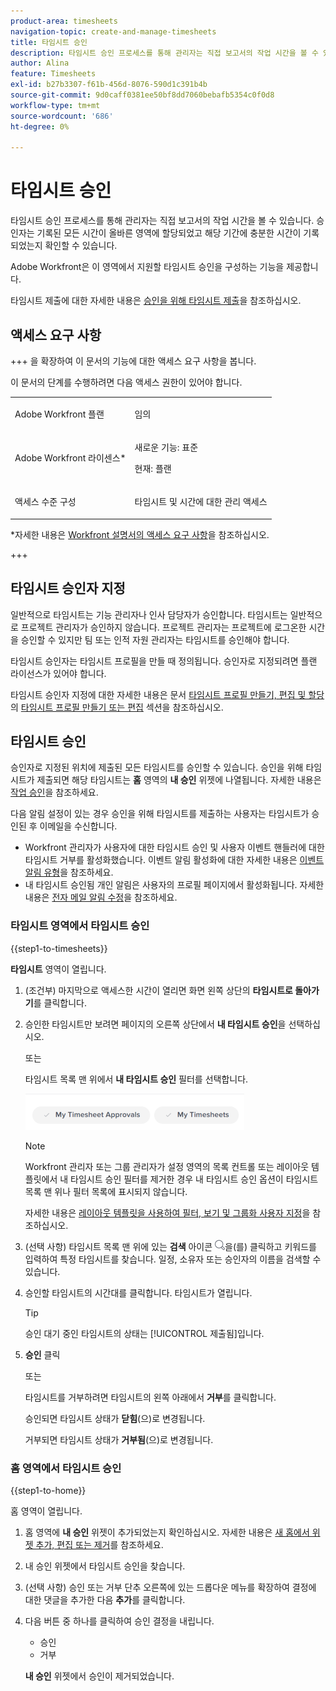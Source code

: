 ```yaml
---
product-area: timesheets
navigation-topic: create-and-manage-timesheets
title: 타임시트 승인
description: 타임시트 승인 프로세스를 통해 관리자는 직접 보고서의 작업 시간을 볼 수 있습니다. 승인자는 기록된 모든 시간이 올바른 영역에 할당되었고 해당 기간에 충분한 시간이 기록되었는지 확인할 수 있습니다.
author: Alina
feature: Timesheets
exl-id: b27b3307-f61b-456d-8076-590d1c391b4b
source-git-commit: 9d0caff0381ee50bf8dd7060bebafb5354c0f0d8
workflow-type: tm+mt
source-wordcount: '686'
ht-degree: 0%

---
```


# 타임시트 승인

<!--Audited: 8/2024-->

타임시트 승인 프로세스를 통해 관리자는 직접 보고서의 작업 시간을 볼 수 있습니다. 승인자는 기록된 모든 시간이 올바른 영역에 할당되었고 해당 기간에 충분한 시간이 기록되었는지 확인할 수 있습니다.

Adobe Workfront은 이 영역에서 지원할 타임시트 승인을 구성하는 기능을 제공합니다.

타임시트 제출에 대한 자세한 내용은 [승인을 위해 타임시트 제출](../../timesheets/create-and-manage-timesheets/submit-timesheet-for-approval.md)을 참조하십시오.

## 액세스 요구 사항

+++ 을 확장하여 이 문서의 기능에 대한 액세스 요구 사항을 봅니다.

이 문서의 단계를 수행하려면 다음 액세스 권한이 있어야 합니다.

<table style="table-layout:auto"> 
 <col> 
 </col> 
 <col> 
 </col> 
 <tbody> 
  <tr> 
   <td role="rowheader"><p>Adobe Workfront 플랜</p></td> 
   <td> <p>임의</p> </td> 
  </tr> 
  <tr> 
   <td role="rowheader"><p>Adobe Workfront 라이센스*</p></td> 
   <td> <p>새로운 기능: 표준</p>
   <p>현재: 플랜 </p> 
   <tr> 
   <td role="rowheader">액세스 수준 구성</td> 
   <td> <p>타임시트 및 시간에 대한 관리 액세스 </p> </td> 
  </tr>

</td> 
  </tr> 
 </tbody> 
</table>

*자세한 내용은 [Workfront 설명서의 액세스 요구 사항](/help/quicksilver/administration-and-setup/add-users/access-levels-and-object-permissions/access-level-requirements-in-documentation.md)을 참조하십시오.

+++

## 타임시트 승인자 지정

일반적으로 타임시트는 기능 관리자나 인사 담당자가 승인합니다. 타임시트는 일반적으로 프로젝트 관리자가 승인하지 않습니다. 프로젝트 관리자는 프로젝트에 로그온한 시간을 승인할 수 있지만 팀 또는 인적 자원 관리자는 타임시트를 승인해야 합니다.

타임시트 승인자는 타임시트 프로필을 만들 때 정의됩니다. 승인자로 지정되려면 플랜 라이선스가 있어야 합니다.

타임시트 승인자 지정에 대한 자세한 내용은 문서 [타임시트 프로필 만들기, 편집 및 할당](../../timesheets/create-and-manage-timesheets/create-timesheet-profiles.md)의 [타임시트 프로필 만들기 또는 편집](../../timesheets/create-and-manage-timesheets/create-timesheet-profiles.md#create) 섹션을 참조하십시오.

## 타임시트 승인

승인자로 지정된 위치에 제출된 모든 타임시트를 승인할 수 있습니다. 승인을 위해 타임시트가 제출되면 해당 타임시트는 **홈** 영역의 **내 승인** 위젯에 나열됩니다. 자세한 내용은 [작업 승인](../../review-and-approve-work/manage-approvals/approving-work.md)을 참조하세요.

다음 알림 설정이 있는 경우 승인을 위해 타임시트를 제출하는 사용자는 타임시트가 승인된 후 이메일을 수신합니다.

* Workfront 관리자가 사용자에 대한 타임시트 승인 및 사용자 이벤트 핸들러에 대한 타임시트 거부를 활성화했습니다. 이벤트 알림 활성화에 대한 자세한 내용은 [이벤트 알림 유형](../../administration-and-setup/manage-workfront/emails/event-notifications-available-in-wf.md)을 참조하세요.
* 내 타임시트 승인됨 개인 알림은 사용자의 프로필 페이지에서 활성화됩니다. 자세한 내용은 [전자 메일 알림 수정](/help/quicksilver/workfront-basics/using-notifications/activate-or-deactivate-your-own-event-notifications.md)을 참조하세요.

### 타임시트 영역에서 타임시트 승인

{{step1-to-timesheets}}

**타임시트** 영역이 열립니다.

1. (조건부) 마지막으로 액세스한 시간이 열리면 화면 왼쪽 상단의 **타임시트로 돌아가기**&#x200B;를 클릭합니다.

1. 승인한 타임시트만 보려면 페이지의 오른쪽 상단에서 **내 타임시트 승인**&#x200B;을 선택하십시오.

   또는

   타임시트 목록 맨 위에서 **내 타임시트 승인** 필터를 선택합니다.

   ![](assets/my-timesheet-approvals-my-timesheets-pills-on-timesheets-list-nwe-350x58.png)

   >[!NOTE]
   >
   >Workfront 관리자 또는 그룹 관리자가 설정 영역의 목록 컨트롤 또는 레이아웃 템플릿에서 내 타임시트 승인 필터를 제거한 경우 내 타임시트 승인 옵션이 타임시트 목록 맨 위나 필터 목록에 표시되지 않습니다.
   >
   >자세한 내용은 [레이아웃 템플릿을 사용하여 필터, 보기 및 그룹화 사용자 지정](../../administration-and-setup/customize-workfront/use-layout-templates/customize-fvg-list-controls-layout-template.md)을 참조하십시오.
   >   
   >

1. (선택 사항) 타임시트 목록 맨 위에 있는 **검색** 아이콘 ![](assets/search-icon.png)을(를) 클릭하고 키워드를 입력하여 특정 타임시트를 찾습니다. 일정, 소유자 또는 승인자의 이름을 검색할 수 있습니다.
1. 승인할 타임시트의 시간대를 클릭합니다. 타임시트가 열립니다.

   >[!TIP]
   >
   >승인 대기 중인 타임시트의 상태는 [!UICONTROL 제출됨]입니다.


1. **승인** 클릭

   또는

   타임시트를 거부하려면 타임시트의 왼쪽 아래에서 **거부**&#x200B;를 클릭합니다.

   승인되면 타임시트 상태가 **닫힘**(으)로 변경됩니다.

   거부되면 타임시트 상태가 **거부됨**(으)로 변경됩니다.

### 홈 영역에서 타임시트 승인

{{step1-to-home}}

홈 영역이 열립니다.

1. 홈 영역에 **내 승인** 위젯이 추가되었는지 확인하십시오. 자세한 내용은 [새 홈에서 위젯 추가, 편집 또는 제거](/help/quicksilver/workfront-basics/using-home/using-the-home-area/add-edit-remove-widgets-in-new-home.md)를 참조하세요.
1. 내 승인 위젯에서 타임시트 승인을 찾습니다.
1. (선택 사항) 승인 또는 거부 단추 오른쪽에 있는 드롭다운 메뉴를 확장하여 결정에 대한 댓글을 추가한 다음 **추가**&#x200B;를 클릭합니다.
1. 다음 버튼 중 하나를 클릭하여 승인 결정을 내립니다.

   * 승인
   * 거부

   **내 승인** 위젯에서 승인이 제거되었습니다.



